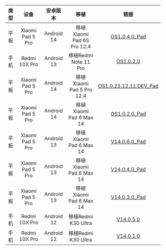 | 类型 | 设备 | 安卓版本 | 移植 | 链接 |
| :-: | :-: | :-: | :-: | :-: |
| 平板 | Xiaomi Pad 5 Pro | Android 14 | 移植Xiaomi Pad 6S Pro 12.4 | [OS1.0.4.0_Pad](https://github.com/ymdzq/Port_MIUI_ROM/blob/OS1.0.4.0_Pad/XIAOMIPAD5PRO.md) |
| 手机 | Redmi 10X Pro | Android 13 | 移植Redmi Note 11 Pro | [OS1.0.2.0](https://github.com/ymdzq/Port_MIUI_ROM/blob/OS1.0.2.0/REDMI10XPRO.md) |
| 平板 | Xiaomi Pad 5 Pro | Android 14 | 移植Xiaomi Pad 5 Pro 12.4 | [OS1.0.23.12.11.DEV_Pad](https://github.com/ymdzq/Port_MIUI_ROM/blob/OS1.0.23.12.11.DEV_Pad/XIAOMIPAD5PRO.md) |
| 平板 | Xiaomi Pad 5 Pro | Android 14 | 移植Xiaomi Pad 6 Max 14 | [OS1.0.2.0_Pad](https://github.com/ymdzq/Port_MIUI_ROM/blob/OS1.0.2.0_Pad/XIAOMIPAD5PRO.md) |
| 平板 | Xiaomi Pad 5 Pro | Android 13 | 移植Xiaomi Pad 6 Max 14 | [V14.0.6.0_Pad](https://github.com/ymdzq/Port_MIUI_ROM/blob/V14.0.6.0_Pad/XIAOMIPAD5PRO.md) |
| 平板 | Xiaomi Pad 5 Pro | Android 13 | 移植Xiaomi Pad 6 Max 14 | [V14.0.4.0_Pad](https://github.com/ymdzq/Port_MIUI_ROM/blob/V14.0.4.0_Pad/XIAOMIPAD5PRO.md) |
| 平板 | Xiaomi Pad 5 Pro | Android 13 | 移植Xiaomi Pad 6 Max 14 | [V14.0.3.0_Pad](https://github.com/ymdzq/Port_MIUI_ROM/blob/V14.0.3.0_Pad/XIAOMIPAD5PRO.md) |
| 手机 | Redmi 10X Pro | Android 12 | 移植Redmi K30 Ultra | [V14.0.5.0](https://github.com/ymdzq/Port_MIUI_ROM/blob/V14.0.5.0/REDMI10XPRO.md) |
| 手机 | Redmi 10X Pro | Android 12 | 移植Redmi K30 Ultra | [V14.0.1.0](https://github.com/ymdzq/Port_MIUI_ROM/blob/V14.0.1.0/REDMI10XPRO.md) |
